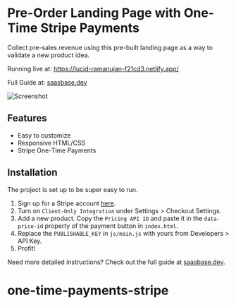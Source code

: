# Pre-Order Landing Page with One-Time Stripe Payments
Collect pre-sales revenue using this pre-built landing page as a way to validate a new product idea.

Running live at: https://lucid-ramanujan-f21cd3.netlify.app/

Full Guide at: [saasbase.dev](https://saasbase.dev)

![Screenshot](/../master/screenshots/web.png?raw=true "Landing Page Screenshot")

## Features
- Easy to customize
- Responsive HTML/CSS
- Stripe One-Time Payments

## Installation
The project is set up to be super easy to run. 
1. Sign up for a Stripe account [here](https://dashboard.stripe.com/login). 
2. Turn on `Client-Only Integration` under Settings > Checkout Settings. 
3. Add a new product. Copy the `Pricing API ID` and paste it in the `data-price-id` property of the payment button in `index.html`.
4. Replace the `PUBLISHABLE_KEY` in `js/main.js` with yours from Developers > API Key. 
5. Profit!

Need more detailed instructions? Check out the full guide at [saasbase.dev](saasbase.dev).
# one-time-payments-stripe
